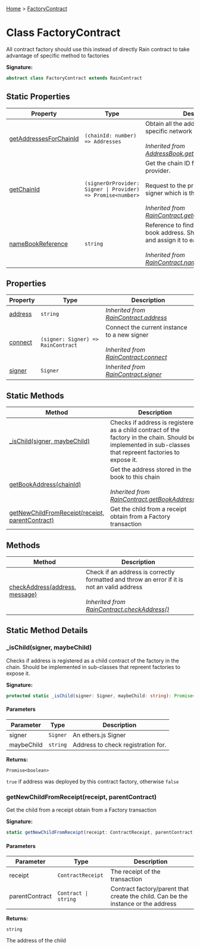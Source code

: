 [Home](../index.md) &gt; [FactoryContract](./factorycontract.md)

# Class FactoryContract

All contract factory should use this instead of directly Rain contract to take advantage of specific method to factories

<b>Signature:</b>

```typescript
abstract class FactoryContract extends RainContract 
```

## Static Properties

|  Property | Type | Description |
|  --- | --- | --- |
|  [getAddressesForChainId](./addressbook.md#getAddressesForChainId-property-static) | `(chainId: number) => Addresses` | Obtain all the addresses deployed in a specific network with a chain ID<br></br><i>Inherited from [AddressBook.getAddressesForChainId](./addressbook.md#getAddressesForChainId-property-static)</i> |
|  [getChainId](./raincontract.md#getChainId-property-static) | `(signerOrProvider: Signer \| Provider) => Promise<number>` | Get the chain ID from a valid ethers provider.<br></br>Request to the provider stored in the signer which is the chain ID.<br></br><i>Inherited from [RainContract.getChainId](./raincontract.md#getChainId-property-static)</i> |
|  [nameBookReference](./raincontract.md#nameBookReference-property-static) | `string` | Reference to find the address in the book address. Should be implemented and assign it to each subclass<br></br><i>Inherited from [RainContract.nameBookReference](./raincontract.md#nameBookReference-property-static)</i> |

## Properties

|  Property | Type | Description |
|  --- | --- | --- |
|  [address](./raincontract.md#address-property) | `string` | <i>Inherited from [RainContract.address](./raincontract.md#address-property)</i> |
|  [connect](./raincontract.md#connect-property) | `(signer: Signer) => RainContract` | Connect the current instance to a new signer<br></br><i>Inherited from [RainContract.connect](./raincontract.md#connect-property)</i> |
|  [signer](./raincontract.md#signer-property) | `Signer` | <i>Inherited from [RainContract.signer](./raincontract.md#signer-property)</i> |

## Static Methods

|  Method | Description |
|  --- | --- |
|  [\_isChild(signer, maybeChild)](./factorycontract.md#_isChild-method-static-1) | Checks if address is registered as a child contract of the factory in the chain. Should be implemented in sub-classes that repreent factories to expose it. |
|  [getBookAddress(chainId)](./raincontract.md#getBookAddress-method-static-1) | Get the address stored in the book to this chain<br></br><i>Inherited from [RainContract.getBookAddress()](./raincontract.md#getBookAddress-method-static-1)</i> |
|  [getNewChildFromReceipt(receipt, parentContract)](./factorycontract.md#getNewChildFromReceipt-method-static-1) | Get the child from a receipt obtain from a Factory transaction |

## Methods

|  Method | Description |
|  --- | --- |
|  [checkAddress(address, message)](./raincontract.md#checkAddress-method-1) | Check if an address is correctly formatted and throw an error if it is not an valid address<br></br><i>Inherited from [RainContract.checkAddress()](./raincontract.md#checkAddress-method-1)</i> |

## Static Method Details

<a id="_isChild-method-static-1"></a>

### \_isChild(signer, maybeChild)

Checks if address is registered as a child contract of the factory in the chain. Should be implemented in sub-classes that repreent factories to expose it.

<b>Signature:</b>

```typescript
protected static _isChild(signer: Signer, maybeChild: string): Promise<boolean>;
```

#### Parameters

|  Parameter | Type | Description |
|  --- | --- | --- |
|  signer | `Signer` | An ethers.js Signer |
|  maybeChild | `string` | Address to check registration for. |

<b>Returns:</b>

`Promise<boolean>`

`true` if address was deployed by this contract factory, otherwise `false`

<a id="getNewChildFromReceipt-method-static-1"></a>

### getNewChildFromReceipt(receipt, parentContract)

Get the child from a receipt obtain from a Factory transaction

<b>Signature:</b>

```typescript
static getNewChildFromReceipt(receipt: ContractReceipt, parentContract: Contract | string): string;
```

#### Parameters

|  Parameter | Type | Description |
|  --- | --- | --- |
|  receipt | `ContractReceipt` | The receipt of the transaction |
|  parentContract | `Contract \| string` | Contract factory/parent that create the child. Can be the instance or the address |

<b>Returns:</b>

`string`

The address of the child

